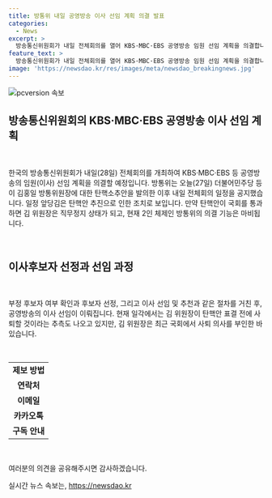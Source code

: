 ```yaml
---
title: 방통위 내일 공영방송 이사 선임 계획 의결 발표
categories:
  - News
excerpt: >
  방송통신위원회가 내일 전체회의를 열어 KBS·MBC·EBS 공영방송 임원 선임 계획을 의결합니다. 이는 더불어민주당 등이 김홍일 방통위원장에 대한 탄핵소추안을 발의한 이후로, 통상 일정을 앞당기게 됐습니다. 국회 통과 시 김 위원장은 직무정지 상태로, 방통위 의결 기능은 마비될 전망이며, 김 위원장의 사퇴 가능성도 제기되고 있습니다. 공영방송 이사 선임까지는 후보자 결격 사유 확인, 선정 및 의결 등 추가 과정이 필요합니다. (150자)
feature_text: >
  방송통신위원회가 내일 전체회의를 열어 KBS·MBC·EBS 공영방송 임원 선임 계획을 의결합니다. 이는 더불어민주당 등이 김홍일 방통위원장에 대한 탄핵소추안을 발의한 이후로, 통상 일정을 앞당기게 됐습니다. 국회 통과 시 김 위원장은 직무정지 상태로, 방통위 의결 기능은 마비될 전망이며, 김 위원장의 사퇴 가능성도 제기되고 있습니다. 공영방송 이사 선임까지는 후보자 결격 사유 확인, 선정 및 의결 등 추가 과정이 필요합니다. (150자)
image: 'https://newsdao.kr/res/images/meta/newsdao_breakingnews.jpg'
---
```


<p><img src="https://newsdao.kr/res/images/meta/newsdao_breakingnews.jpg" alt="pcversion 속보" /></p>

<h2 data-ke-size="size26">방송통신위원회의 KBS·MBC·EBS 공영방송 이사 선임 계획</h2>

<p data-ke-size="size16">&nbsp;</p>

<p>한국의 방송통신위원회가 내일(28일) 전체회의를 개최하여 KBS·MBC·EBS 등 공영방송의 임원(이사) 선임 계획을 의결할 예정입니다. 방통위는 오늘(27일) 더불어민주당 등이 김홍일 방통위원장에 대한 탄핵소추안을 발의한 이후 내일 전체회의 일정을 공지했습니다. 일정 앞당김은 탄핵안 추진으로 인한 조치로 보입니다. 만약 탄핵안이 국회를 통과하면 김 위원장은 직무정지 상태가 되고, 현재 2인 체제인 방통위의 의결 기능은 마비됩니다.</p>

<p data-ke-size="size16">&nbsp;</p>

<h2 data-ke-size="size26">이사후보자 선정과 선임 과정</h2>

<p data-ke-size="size16">&nbsp;</p>

<p>부정 후보자 여부 확인과 후보자 선정, 그리고 이사 선임 및 추천과 같은 절차를 거친 후, 공영방송의 이사 선임이 이뤄집니다. 현재 일각에서는 김 위원장이 탄핵안 표결 전에 사퇴할 것이라는 추측도 나오고 있지만, 김 위원장은 최근 국회에서 사퇴 의사를 부인한 바 있습니다.</p>

<p data-ke-size="size16">&nbsp;</p>

<table>
   <tbody>
      <tr>
         <td style="text-align: center; height: 17px;"><b>제보 방법</b></td>
      </tr>
      <tr>
         <td style="text-align: center; height: 17px;"><b>연락처</b></td>
      </tr>
      <tr>
         <td style="text-align: center; height: 17px;"><b>이메일</b></td>
      </tr>
      <tr>
         <td style="text-align: center; height: 17px;"><b>카카오톡</b></td>
      </tr>
      <tr>
         <td style="text-align: center; height: 17px;"><b>구독 안내</b></td>
      </tr>
   </tbody>
</table>

<p data-ke-size="size16">&nbsp;</p>

<p>여러분의 의견을 공유해주시면 감사하겠습니다.</p>
실시간 뉴스 속보는, <a href="https://newsdao.kr" rel="dofollow">https://newsdao.kr</a>


